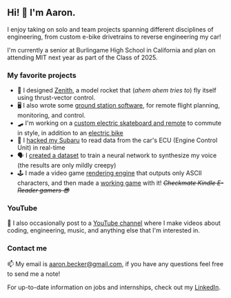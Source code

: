 ## Hi! 👋 I'm Aaron.

I enjoy taking on solo and team projects spanning different disciplines of engineering, from custom e-bike drivetrains to reverse engineering my car!

I'm currently a senior at Burlingame High School in California and plan on attending MIT next year as part of the Class of 2025.

### My favorite projects

- 🚀 I designed [Zenith](https://github.com/aaroexxt/TVCRocket), a model rocket that (*ahem ahem tries to*) fly itself using thrust-vector control.
- 🖥️ I also wrote some [ground station software](https://github.com/aaroexxt/RocketGroundStation), for remote flight planning, monitoring, and control.
- 🛹 I'm working on a [custom electric skateboard and remote](https://github.com/aaroexxt/ESkateOS) to commute in style, in addition to an [electric bike](https://github.com/aaroexxt/BikeOSMKII)
- 🚗 I [hacked my Subaru](https://github.com/aaroexxt/CarHacking) to read data from the car's ECU (Engine Control Unit) in real-time
- 🗣 I [created a dataset](https://github.com/aaroexxt/tacotron) to train a neural network to synthesize my voice (the results are only mildly creepy)
- 🕹️ I made a video game [rendering engine](https://github.com/aaroexxt/ASCII-Physics-Engine) that outputs only ASCII characters, and then made a [working game](https://www.aaronbecker.tech/projects/code/platformedv5/) with it! ~~*Checkmate Kindle E-Reader gamers 😎*~~

### YouTube

🎥 I also occasionally post to a [YouTube channel](https://www.youtube.com/channel/UCqDrVuzqneQY3KwUUoAEITA) where I make videos about coding, engineering, music, and anything else that I'm interested in.

### Contact me

📫 My email is [aaron.becker@gmail.com](mailto:aaron.becker@gmail.com), if you have any questions feel free to send me a note!

For up-to-date information on jobs and internships, check out my [LinkedIn](https://www.linkedin.com/in/aaron-m-becker/).
